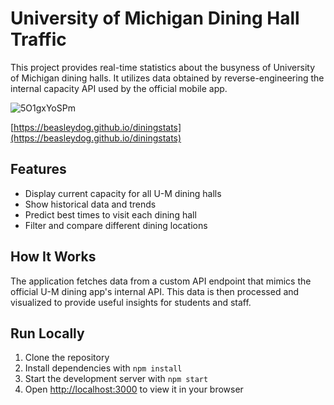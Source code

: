 # University of Michigan Dining Hall Traffic

This project provides real-time statistics about the busyness of University of Michigan dining halls. It utilizes data obtained by reverse-engineering the internal capacity API used by the official mobile app.

![5O1gxYoSPm](https://github.com/user-attachments/assets/96733962-2840-4e56-aac9-cec1b35b4210)

[https://beasleydog.github.io/diningstats](https://beasleydog.github.io/diningstats)

## Features

- Display current capacity for all U-M dining halls
- Show historical data and trends
- Predict best times to visit each dining hall
- Filter and compare different dining locations

## How It Works

The application fetches data from a custom API endpoint that mimics the official U-M dining app's internal API. This data is then processed and visualized to provide useful insights for students and staff.

## Run Locally

1. Clone the repository
2. Install dependencies with `npm install`
3. Start the development server with `npm start`
4. Open [http://localhost:3000](http://localhost:3000) to view it in your browser
